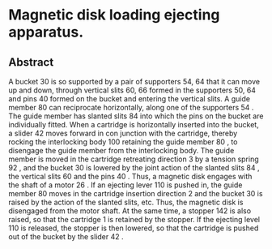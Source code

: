 # Magnetic disk loading ejecting apparatus.

## Abstract
A bucket 30 is so supported by a pair of supporters 54, 64 that it can move up and down, through vertical slits 60, 66 formed in the supporters 50, 64 and pins 40 formed on the bucket and entering the vertical slits. A guide member 80 can reciprocate horizontally, along one of the supporters 54 . The guide member has slanted slits 84 into which the pins on the bucket are individually fitted. When a cartridge is horizontally inserted into the bucket, a slider 42 moves forward in con junction with the cartridge, thereby rocking the interlocking body 100 retaining the guide member 80 , to disengage the guide member from the interlocking body. The guide member is moved in the cartridge retreating direction 3 by a tension spring 92 , and the bucket 30 is lowered by the joint action of the slanted slits 84 , the vertical slits 60 and the pins 40 . Thus, a magnetic disk engages with the shaft of a motor 26 . If an ejecting lever 110 is pushed in, the guide member 80 moves in the cartridge insertion direction 2 and the bucket 30 is raised by the action of the slanted slits, etc. Thus, the magnetic disk is disengaged from the motor shaft. At the same time, a stopper 142 is also raised, so that the cartridge 1 is retained by the stopper. If the ejecting level 110 is released, the stopper is then lowered, so that the cartridge is pushed out of the bucket by the slider 42 .